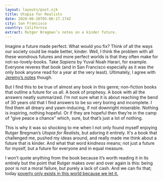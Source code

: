 ```yaml
---
layout: layouts/post.njk
title: Utopia for Realists
date: 2020-06-26T05:06:17.174Z
city: San Francisco
country: California
extract: Rutger Bregman’s notes on a kinder future.
---
```


Imagine a future made perfect. What would you fix? Think of all the ways our society could be made better, kinder. Well, I think the problem with all these wondrous futures and more perfect worlds is that they often make for not-so-lovely-books. Take _Sapiens_ by Yuval Noah Harari, for example. Everyone reveres that book (and in San Francisco especially as it was the only book anyone read for a year at the very least). Ultimately, I agree with [Jeremy’s notes](https://adactio.com/journal/14304) though.

But I find this to be true of almost any book in this genre; non-fiction books that outline a future for us all. A book of prophesy. A book with all the answers neatly summarized. I’m not sure what it is about reaching the bend of 30 years old that I find answers to be so very boring and incomplete. I find them all dreary and yawn-inducing, if not downright miserable. Nothing is inspiring, nothing hopeful. Or if they are hopeful then they’re in the camp of “give peace a chance” which, sure, but that’s just a lot of nothing.

This is why it was so shocking to me when I not only found myself enjoying Rutger Bregman’s _Utopia for Realists_, but adoring it entirely. It's a book that challenged me, pushed my ideas around, and really made me think about a future that is kinder. And what that word _kindness_ means; not just a future for myself, but a future for everyone and in equal measure.

I won’t quote anything from the book because it’s worth reading it in its entirely but the point that Rutger makes over and over again is this: being poor is not a moral failure, but purely a lack of cash. And we can fix that; today [poverty only exists in this world because we let it.](https://www.youtube.com/watch?v=ydKcaIE6O1k)
